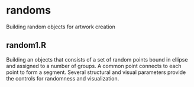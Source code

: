# randoms
Building random objects for artwork creation

## random1.R
Building an objects that consists of a set of random points bound in ellipse and assigned to a number of groups. A common point connects to each point to form a segment.
Several structural and visual parameters provide the controls for randomness and visualization.
